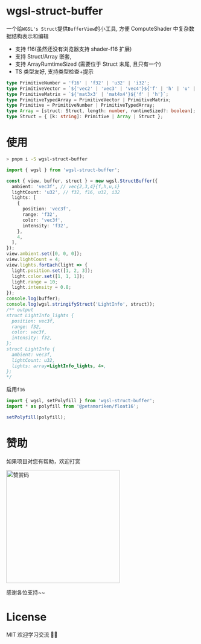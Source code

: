 # wgsl-struct-buffer

一个给`WGSL's Struct`提供`BufferView`的小工具, 方便 ComputeShader 中复杂数据结构表示和编辑

- 支持 f16(虽然还没有浏览器支持 shader-f16 扩展)
- 支持 Struct/Array 嵌套,
- 支持 ArrayRumtimeSized (需要位于 Struct 末尾, 且只有一个)
- TS 类型友好, 支持类型检查+提示

```ts
type PrimitiveNumber = 'f16' | 'f32' | 'u32' | 'i32';
type PrimitiveVector = `${'vec2' | 'vec3' | 'vec4'}${'f' | 'h' | 'u' | 'i'}`;
type PrimitiveMatrix = `${'mat3x3' | 'mat4x4'}${'f' | 'h'}`;
type PrimitiveTypedArray = PrimitiveVector | PrimitiveMatrix;
type Primitive = PrimitiveNumber | PrimitiveTypedArray;
type Array = [struct: Struct, length: number, runtimeSized?: boolean];
type Struct = { [k: string]: Primitive | Array | Struct };
```

# 使用

```sh
> pnpm i -S wgsl-struct-buffer
```

```ts
import { wgsl } from 'wgsl-struct-buffer';

const { view, buffer, struct } = new wgsl.StructBuffer({
  ambient: 'vec3f', // vec{2,3,4}{f,h,u,i}
  lightCount: 'u32', // f32, f16, u32, i32
  lights: [
    {
      position: 'vec3f',
      range: 'f32',
      color: 'vec3f',
      intensity: 'f32',
    },
    4,
  ],
});
view.ambient.set([0, 0, 0]);
view.lightCount = 4;
view.lights.forEach(light => {
  light.position.set([1, 2, 3]);
  light.color.set([1, 1, 1]);
  light.range = 10;
  light.intensity = 0.8;
});
console.log(buffer);
console.log(wgsl.stringifyStruct('LightInfo', struct));
/** output
struct LightInfo_lights {
  position: vec3f,
  range: f32,
  color: vec3f,
  intensity: f32,
};
struct LightInfo {
  ambient: vec3f,
  lightCount: u32,
  lights: array<LightInfo_lights, 4>,
};
*/
```

启用`f16`

```ts
import { wgsl, setPolyfill } from 'wgsl-struct-buffer';
import * as polyfill from '@petamoriken/float16';

setPolyfill(polyfill);
```

# 赞助

如果项目对您有帮助，欢迎打赏

<img src="https://upload-images.jianshu.io/upload_images/252050-d3d6bfdb1bb06ddd.png?imageMogr2/auto-orient/strip%7CimageView2/2/w/1240" alt="赞赏码" width="300">

感谢各位支持~~

# License

MIT 欢迎学习交流 👏🏻
